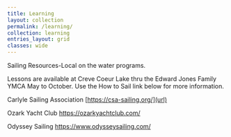 ```yaml
---
title: Learning
layout: collection
permalink: /learning/
collection: learning
entries_layout: grid
classes: wide
---
```

Sailing Resources-Local on the water programs.

Lessons are available at Creve Coeur Lake thru the Edward Jones Family YMCA May to October. Use the How to Sail link below for more information.

Carlyle Sailing Association [https://csa-sailing.org/](url)

Ozark Yacht Club https://ozarkyachtclub.com/

Odyssey Sailing https://www.odysseysailing.com/




